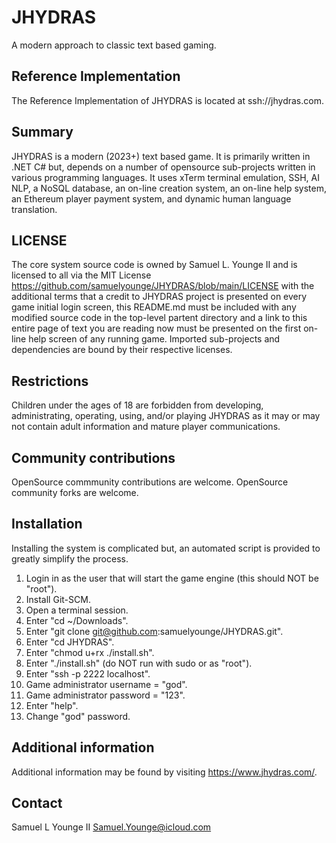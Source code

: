 # JHYDRAS
A modern approach to classic text based gaming.

## Reference Implementation
The Reference Implementation of JHYDRAS is located at ssh://jhydras.com.

## Summary
JHYDRAS is a modern (2023+) text based game.  It is primarily written in .NET C# but, depends on a number of opensource sub-projects written in various programming languages.  It uses xTerm terminal emulation, SSH, AI NLP, a NoSQL database, an on-line creation system, an on-line help system, an Ethereum player payment system, and dynamic human language translation.

## LICENSE
The core system source code is owned by Samuel L. Younge II and is licensed to all via the MIT License <https://github.com/samuelyounge/JHYDRAS/blob/main/LICENSE> with the additional terms that a credit to JHYDRAS project is presented on every game initial login screen, this README.md must be included with any modified source code in the top-level partent directory and a link to this entire page of text you are reading now must be presented on the first on-line help screen of any running game.  Imported sub-projects and dependencies are bound by their respective licenses.

## Restrictions
Children under the ages of 18 are forbidden from developing, administrating, operating, using, and/or playing JHYDRAS as it may or may not contain adult information and mature player communications.

## Community contributions
OpenSource commmunity contributions are welcome.  OpenSource community forks are welcome.

## Installation
Installing the system is complicated but, an automated script is provided to greatly simplify the process.
1. Login in as the user that will start the game engine (this should NOT be "root").
2. Install Git-SCM.
3. Open a terminal session.
4. Enter "cd ~/Downloads".
5. Enter "git clone git@github.com:samuelyounge/JHYDRAS.git".
6. Enter "cd JHYDRAS".
7. Enter "chmod u+rx ./install.sh".
8. Enter "./install.sh" (do NOT run with sudo or as "root").
9. Enter "ssh -p 2222 localhost".
10. Game administrator username = "god".
11. Game administrator password = "123".
12. Enter "help".
13. Change "god" password.

## Additional information
Additional information may be found by visiting https://www.jhydras.com/.

## Contact
Samuel L Younge II <Samuel.Younge@icloud.com>
